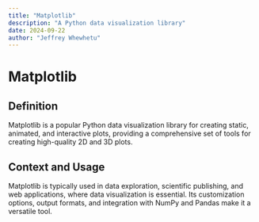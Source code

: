 ```yaml
---
title: "Matplotlib"
description: "A Python data visualization library"
date: 2024-09-22
author: "Jeffrey Whewhetu"
---
```


# Matplotlib

## Definition
Matplotlib is a popular Python data visualization library for creating static, animated, and interactive plots, providing a comprehensive set of tools for creating high-quality 2D and 3D plots.

## Context and Usage
Matplotlib is typically used in data exploration, scientific publishing, and web applications, where data visualization is essential. Its customization options, output formats, and integration with NumPy and Pandas make it a versatile tool.
